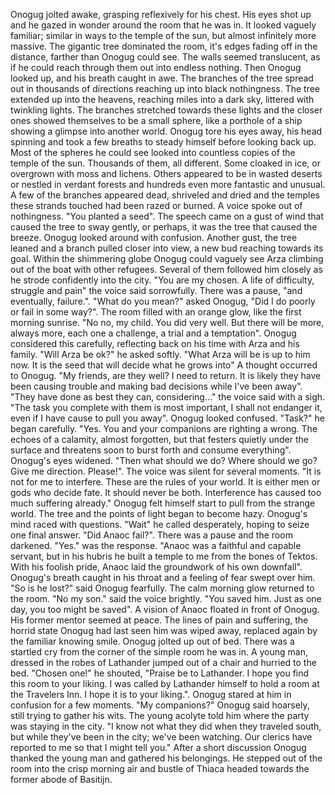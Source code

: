 Onogug jolted awake, grasping reflexively for his chest.  His eyes shot up and he gazed in wonder around the room that he was in.  It looked vaguely familiar; similar in ways to the temple of the sun, but almost infinitely more massive.  The gigantic tree dominated the room, it's edges fading off in the distance, farther than Onogug could see.  The walls seemed translucent, as if he could reach through them out into endless nothing.  Then Onogug looked up, and his breath caught in awe.  The branches of the tree spread out in thousands of directions reaching up into black nothingness.  The tree extended up into the heavens, reaching miles into a dark sky, littered with twinkling lights.   The branches stretched towards these lights and the closer ones showed themselves to be a small sphere, like a porthole of a ship showing a glimpse into another world.  Onogug tore his eyes away, his head spinning and took a few breaths to steady himself before looking back up.  Most of the spheres he could see looked into countless copies of the temple of the sun.  Thousands of them, all different.  Some cloaked in ice, or overgrown with moss and lichens.  Others appeared to be in wasted deserts or nestled in verdant forests and hundreds even more fantastic and unusual.  A few of the branches appeared dead, shriveled and dried and the temples these strands touched had been razed or burned. 
A voice spoke out of nothingness.  "You planted a seed".  The speech came on a gust of wind that caused the tree to sway gently, or perhaps, it was the tree that caused the breeze.  Onogug looked around with confusion.  Another gust, the tree leaned and a branch pulled closer into view, a new bud reaching towards its goal.  Within the shimmering globe Onogug could vaguely see Arza climbing out of the boat with other refugees.  Several of them followed him closely as he strode confidently into the city.  "You are my chosen.  A life of difficulty, struggle and pain" the voice said sorrowfully.  There was a pause, "and eventually, failure.".  "What do you mean?" asked Onogug, "Did I do poorly or fail in some way?".  The room filled with an orange glow, like the first morning sunrise.  "No no, my child.  You did very well.  But there will be more, always more, each one a challenge, a trial and a temptation".  Onogug considered this carefully, reflecting back on his time with Arza and his family.  "Will Arza be ok?" he asked softly.  "What Arza will be is up to him now.  It is the seed that will decide what he grows into" 
A thought occurred to Onogug.  "My friends, are they well?  I need to return.  It is likely they have been causing trouble and making bad decisions while I've been away".  "They have done as best they can, considering..." the voice said with a sigh.  "The task you complete with them is most important, I shall not endanger it, even if I have cause to pull you away".  Onogug looked confused.  "Task?" he began carefully.  "Yes.  You and your companions are righting a wrong.  The echoes of a calamity, almost forgotten, but that festers quietly under the surface and threatens soon to burst forth and consume everything".  Onogug's eyes widened.  "Then what should we do?  Where should we go?  Give me direction. Please!".  The voice was silent for several moments.  "It is not for me to interfere.  These are the rules of your world.  It is either men or gods who decide fate.  It should never be both.  Interference has caused too much suffering already."
Onogug felt himself start to pull from the strange world.  The tree and the points of light began to become hazy.  Onogug's mind raced with questions.  "Wait" he called desperately, hoping to seize one final answer.  "Did Anaoc fail?".  There was a pause and the room darkened.  "Yes." was the response.  "Anaoc was a faithful and capable servant, but in his hubris he built a temple to me from the bones of Tektos.  With his foolish pride, Anaoc laid the groundwork of his own downfall".  Onogug's breath caught in his throat and a feeling of fear swept over him.  "So is he lost?" said Onogug fearfully.  The calm morning glow returned to the room.  "No my son." said the voice brightly.  "You saved him.  Just as one day, you too might be saved".  A vision of Anaoc floated in front of Onogug.  His former mentor seemed at peace.  The lines of pain and suffering, the horrid state Onogug had last seen him was wiped away, replaced again by the familiar knowing smile.
Onogug jolted up out of bed.  There was a startled cry from the corner of the simple room he was in.  A young man, dressed in the robes of Lathander jumped out of a chair and hurried to the bed.  "Chosen one!" he shouted, "Praise be to Lathander.  I hope you find this room to your liking.  I was called by Lathander himself to hold a room at the Travelers Inn.  I hope it is to your liking.".  Onogug stared at him in confusion for a few moments.  "My companions?" Onogug said hoarsely, still trying to gather his wits.  The young acolyte told him where the party was staying in the city.  "I know not what they did when they traveled south, but while they've been in the city; we've been watching.  Our clerics have reported to me so that I might tell you."  After a short discussion Onogug thanked the young man and gathered his belongings.  He stepped out of the room into the crisp morning air and bustle of Thiaca headed towards the former abode of Basitijn.

